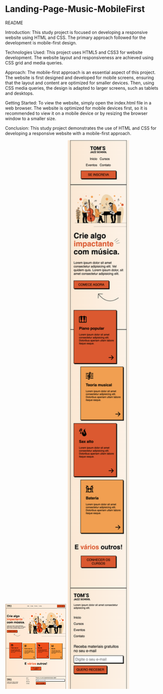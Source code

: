 # Landing-Page-Music-MobileFirst

README

Introduction:
This study project is focused on developing a responsive website using HTML and CSS. The primary approach followed for the development is mobile-first design.

Technologies Used:
This project uses HTML5 and CSS3 for website development. The website layout and responsiveness are achieved using CSS grid and media queries.

Approach:
The mobile-first approach is an essential aspect of this project. The website is first designed and developed for mobile screens, ensuring that the layout and content are optimized for smaller devices. Then, using CSS media queries, the design is adapted to larger screens, such as tablets and desktops.

Getting Started:
To view the website, simply open the index.html file in a web browser. The website is optimized for mobile devices first, so it is recommended to view it on a mobile device or by resizing the browser window to a smaller size.

Conclusion:
This study project demonstrates the use of HTML and CSS for developing a responsive website with a mobile-first approach. 

<img src="printdesktop.png" width="200">

<img src="printmobile.png" width="200">
